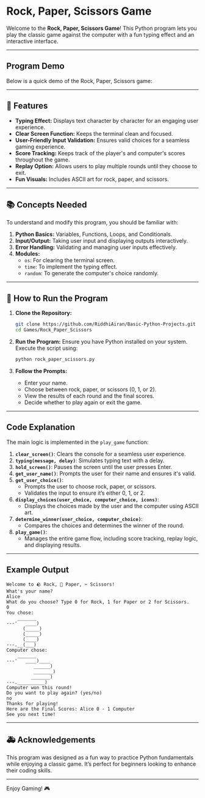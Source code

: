 # Rock, Paper, Scissors Game

Welcome to the **Rock, Paper, Scissors Game**! This Python program lets you play the classic game against the computer with a fun typing effect and an interactive interface.

---
## Program Demo

Below is a quick demo of the Rock, Paper, Scissors game:



---

## 🚀 Features

- **Typing Effect:** Displays text character by character for an engaging user experience.
- **Clear Screen Function:** Keeps the terminal clean and focused.
- **User-Friendly Input Validation:** Ensures valid choices for a seamless gaming experience.
- **Score Tracking:** Keeps track of the player's and computer's scores throughout the game.
- **Replay Option:** Allows users to play multiple rounds until they choose to exit.
- **Fun Visuals:** Includes ASCII art for rock, paper, and scissors.

---

## 📚 Concepts Needed

To understand and modify this program, you should be familiar with:

1. **Python Basics:** Variables, Functions, Loops, and Conditionals.
2. **Input/Output:** Taking user input and displaying outputs interactively.
3. **Error Handling:** Validating and managing user inputs effectively.
4. **Modules:**
   - `os`: For clearing the terminal screen.
   - `time`: To implement the typing effect.
   - `random`: To generate the computer's choice randomly.

---

## 📄 How to Run the Program

1. **Clone the Repository:**
   ```bash
   git clone https://github.com/RiddhiAiran/Basic-Python-Projects.git
   cd Games/Rock_Paper_Scissors
   ```

2. **Run the Program:**
   Ensure you have Python installed on your system. Execute the script using:
   ```bash
   python rock_paper_scissors.py
   ```

3. **Follow the Prompts:**
   - Enter your name.
   - Choose between rock, paper, or scissors (0, 1, or 2).
   - View the results of each round and the final scores.
   - Decide whether to play again or exit the game.

---

## Code Explanation

The main logic is implemented in the `play_game` function:

1. **`clear_screen()`**: Clears the console for a seamless user experience.
2. **`typing(message, delay)`**: Simulates typing text with a delay.
3. **`hold_screen()`**: Pauses the screen until the user presses Enter.
4. **`get_user_name()`**: Prompts the user for their name and ensures it's valid.
5. **`get_user_choice()`**:
   - Prompts the user to choose rock, paper, or scissors.
   - Validates the input to ensure it’s either 0, 1, or 2.
6. **`display_choices(user_choice, computer_choice, icons)`**:
   - Displays the choices made by the user and the computer using ASCII art.
7. **`determine_winner(user_choice, computer_choice)`**:
   - Compares the choices and determines the winner of the round.
8. **`play_game()`**:
   - Manages the entire game flow, including score tracking, replay logic, and displaying results.

---

## Example Output

```plaintext
Welcome to 🪨 Rock, 📄 Paper, ✂ Scissors!
What's your name?
Alice
What do you choose? Type 0 for Rock, 1 for Paper or 2 for Scissors.
0
You chose:
    _______
---'   ____)        
      (_____)       
      (_____)       
      (____)        
---.__(___)         
Computer chose:
    _______
---'   ____)____    
          ______)   
          _______)  
         _______)   
---.__________)     
Computer won this round!
Do you want to play again? (yes/no)
no
Thanks for playing!
Here are the Final Scores: Alice 0 - 1 Computer
See you next time!
```

---

## 🚑 Acknowledgements

This program was designed as a fun way to practice Python fundamentals while enjoying a classic game. It’s perfect for beginners looking to enhance their coding skills.

---

Enjoy Gaming! 🎮
